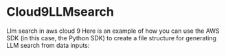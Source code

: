 # Cloud9LLMsearch
Llm search in aws cloud 9
Here is an example of how you can use the AWS SDK (in this case, the Python SDK) to create a file structure for generating LLM search from data inputs:
